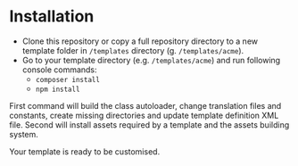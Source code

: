 # Installation
* Clone this repository or copy a full repository directory to a new template folder in `/templates` directory (g. `/templates/acme`).
* Go to your template directory (e.g. `/templates/acme`) and run following console commands: 
    * `composer install`
    * `npm install`
    
First command will build the class autoloader, change translation files and constants, create missing directories and update template definition XML file. 
Second will install assets required by a template and the assets building system.

Your template is ready to be customised.